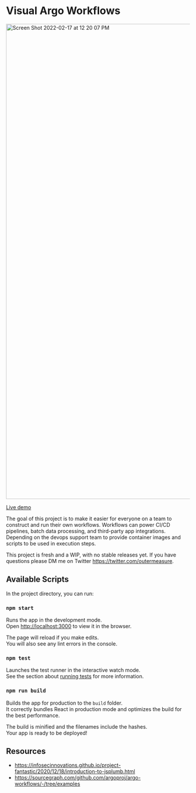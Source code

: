 # Visual Argo Workflows

<img width="1299" alt="Screen Shot 2022-02-17 at 12 20 07 PM" src="https://user-images.githubusercontent.com/849403/154455752-3bcf08f0-97d0-4c6b-9aae-0fda21b9a8ee.png">

[Live demo](https://visual-argo-workflows-corpulent.vercel.app/)

The goal of this project is to make it easier for everyone on a team to construct and run their own workflows.
Workflows can power CI/CD pipelines, batch data processing, and third-party app integrations.  Depending on the devops support team to provide container images and scripts to be used in execution steps.

This project is fresh and a WIP, with no stable releases yet.  If you have questions please DM me on Twitter https://twitter.com/outermeasure.

## Available Scripts

In the project directory, you can run:

### `npm start`

Runs the app in the development mode.\
Open [http://localhost:3000](http://localhost:3000) to view it in the browser.

The page will reload if you make edits.\
You will also see any lint errors in the console.

### `npm test`

Launches the test runner in the interactive watch mode.\
See the section about [running tests](https://facebook.github.io/create-react-app/docs/running-tests) for more information.

### `npm run build`

Builds the app for production to the `build` folder.\
It correctly bundles React in production mode and optimizes the build for the best performance.

The build is minified and the filenames include the hashes.\
Your app is ready to be deployed!

## Resources

- https://infosecinnovations.github.io/project-fantastic/2020/12/18/introduction-to-jsplumb.html
- https://sourcegraph.com/github.com/argoproj/argo-workflows/-/tree/examples

